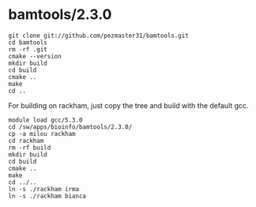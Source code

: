 bamtools/2.3.0
==============

    git clone git://github.com/pezmaster31/bamtools.git
    cd bamtools
    rm -rf .git
    cmake --version
    mkdir build
    cd build
    cmake ..
    make
    cd ..

For building on rackham, just copy the tree and build with the default gcc.

    module load gcc/5.3.0
    cd /sw/apps/bioinfo/bamtools/2.3.0/
    cp -a milou rackham
    cd rackham
    rm -rf build
    mkdir build
    cd build
    cmake ..
    make
    cd ../..
    ln -s ./rackham irma
    ln -s ./rackham bianca
